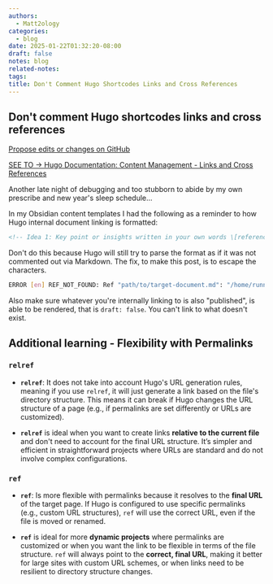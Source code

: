 ```yaml
---
authors:
  - Matt2ology
categories:
  - blog
date: 2025-01-22T01:32:20-08:00
draft: false
notes: blog
related-notes: 
tags: 
title: Don't Comment Hugo Shortcodes Links and Cross References
---
```


## Don't comment Hugo shortcodes links and cross references

<!-- [Propose edits or changes on GitHub](link to GitHub repo of file) -->

[Propose edits or changes on GitHub](https://github.com/matt2ology/tech-journal-and-blog-content/blob/main/post/blog/dont-comment-hugo-shortcodes-links-and-cross-references.md)

[SEE TO -> Hugo Documentation: Content Management - Links and Cross References](https://gohugo.io/content-management/cross-references/)

Another late night of debugging and too stubborn to abide by my own prescribe and new
year's sleep schedule...

In my Obsidian content templates I had the following as a reminder to how Hugo internal
document linking is formatted:

```markdown
<!-- Idea 1: Key point or insights written in your own words \[reference\]\(\{\{\< relref "path/to/target-document.md#my-target-header" \>\}\}\) -->
```

Don't do this because Hugo will still try to parse the format as if it was not commented out
via Markdown. The fix, to make this post, is to escape the characters.

```bash
ERROR [en] REF_NOT_FOUND: Ref "path/to/target-document.md": "/home/runner/work/matt2ology.github.io/matt2ology.github.io/content/post/literature/greg-deckler-learn-power-bi.md:23:74": page not found
```

Also make sure whatever you're internally linking to is also "published", is able to be
rendered, that is `draft: false`. You can't link to what doesn't exist.

## Additional learning - Flexibility with Permalinks

### `relref`

- **`relref`**: It does not take into account Hugo's URL generation rules, meaning if you use `relref`, it will just generate a link based on the file's directory structure. This means it can break if Hugo changes the URL structure of a page (e.g., if permalinks are set differently or URLs are customized).

- **`relref`** is ideal when you want to create links **relative to the current file** and don't need to account for the final URL structure. It’s simpler and efficient in straightforward projects where URLs are standard and do not involve complex configurations.

### `ref`

- **`ref`**: Is more flexible with permalinks because it resolves to the **final URL** of the target page. If Hugo is configured to use specific permalinks (e.g., custom URL structures), `ref` will use the correct URL, even if the file is moved or renamed.

- **`ref`** is ideal for more **dynamic projects** where permalinks are customized or when you want the link to be flexible in terms of the file structure. `ref` will always point to the **correct, final URL**, making it better for large sites with custom URL schemes, or when links need to be resilient to directory structure changes.
